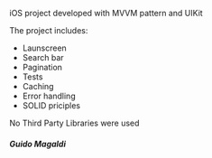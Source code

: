 iOS project developed with MVVM pattern and UIKit

The project includes:

* Launscreen
* Search bar
* Pagination
* Tests
* Caching
* Error handling
* SOLID priciples

No Third Party Libraries were used

##### Guido Magaldi
